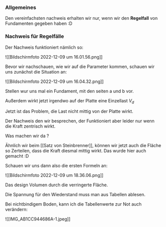 ### Allgemeines
Den vereinfachsten nachweis erhalten wir nur, wenn wir den **Regelfall** von Fundamenten gegeben haben :D

### Nachweis für Regelfälle
Der Nachweis funktioniert nämlich so:

![[Bildschirm­foto 2022-12-09 um 16.01.56.png]]

Bevor wir nachschauen, wie wir auf die Parameter kommen, schauen wir uns zunächst die Situation an:

![[Bildschirm­foto 2022-12-09 um 16.04.32.png]]

Stellen wur uns mal ein Fundament, mit den seiten a und b vor.

Außerdem wirkt jetzt irgendwo auf der Platte eine Einzellast $V_d$

Jetzt ist das Problem, die Last nicht mittig von der Platte wirkt.

Der Nachweis den wir besprechen, der Funktioniert aber leider nur wenn die Kraft zentrisch wirkt.

Was machen wir da ? 

Ähnlich wir beim [[Satz von Steinbrenner]], können wir jetzt auch die Fläche so Zerteilen, dass die Kraft diesmal mittig wirkt. Das wurde hier auch gemacht :D

Schauen wir uns dann also die ersten Formeln an:

![[Bildschirm­foto 2022-12-09 um 18.36.06.png]]

Das design Volumen durch die verringerte Fläche.

Die Spannung für den Wiederstand muss man aus Tabellen ablesen.

Bei nichtbindigem Boden, kann ich die Tabellenwerte zur Not auch verändern:

![[IMG_AB1CC944686A-1.jpeg]]
